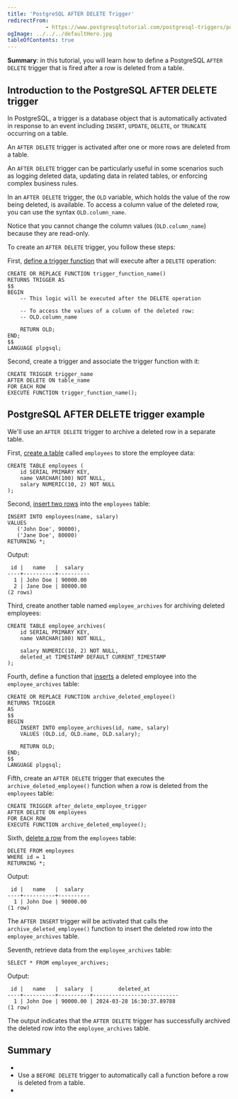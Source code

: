 ```yaml
---
title: 'PostgreSQL AFTER DELETE Trigger'
redirectFrom: 
            - https://www.postgresqltutorial.com/postgresql-triggers/postgresql-after-delete-trigger/
ogImage: ../../../defaultHero.jpg
tableOfContents: true
---
```



**Summary**: in this tutorial, you will learn how to define a PostgreSQL `AFTER DELETE` trigger that is fired after a row is deleted from a table.





## Introduction to the PostgreSQL AFTER DELETE trigger





In PostgreSQL, a trigger is a database object that is automatically activated in response to an event including `INSERT`, `UPDATE`, `DELETE`, or `TRUNCATE` occurring on a table.





An `AFTER DELETE` trigger is activated after one or more rows are deleted from a table.





An `AFTER DELETE` trigger can be particularly useful in some scenarios such as logging deleted data, updating data in related tables, or enforcing complex business rules.





In an `AFTER DELETE` trigger, the `OLD` variable, which holds the value of the row being deleted, is available. To access a column value of the deleted row, you can use the syntax `OLD.column_name`.





Notice that you cannot change the column values (`OLD.column_name`) because they are read-only.





To create an `AFTER DELETE` trigger, you follow these steps:





First, [define a trigger function](https://www.postgresqltutorial.com/postgresql-plpgsql/postgresql-create-function/) that will execute after a `DELETE` operation:





```
CREATE OR REPLACE FUNCTION trigger_function_name()
RETURNS TRIGGER AS
$$
BEGIN
    -- This logic will be executed after the DELETE operation

    -- To access the values of a column of the deleted row:
    -- OLD.column_name

    RETURN OLD;
END;
$$
LANGUAGE plpgsql;
```





Second, create a trigger and associate the trigger function with it:





```
CREATE TRIGGER trigger_name
AFTER DELETE ON table_name
FOR EACH ROW
EXECUTE FUNCTION trigger_function_name();
```





## PostgreSQL AFTER DELETE trigger example





We'll use an `AFTER DELETE` trigger to archive a deleted row in a separate table.





First, [create a table](https://www.postgresqltutorial.com/postgresql-tutorial/postgresql-create-table/) called `employees` to store the employee data:





```
CREATE TABLE employees (
    id SERIAL PRIMARY KEY,
    name VARCHAR(100) NOT NULL,
    salary NUMERIC(10, 2) NOT NULL
);
```





Second, [insert two rows](https://www.postgresqltutorial.com/postgresql-tutorial/postgresql-insert-multiple-rows/) into the `employees` table:





```
INSERT INTO employees(name, salary)
VALUES
   ('John Doe', 90000),
   ('Jane Doe', 80000)
RETURNING *;
```





Output:





```
 id |   name   |  salary
----+----------+----------
  1 | John Doe | 90000.00
  2 | Jane Doe | 80000.00
(2 rows)
```





Third, create another table named `employee_archives` for archiving deleted employees:





```
CREATE TABLE employee_archives(
    id SERIAL PRIMARY KEY,
    name VARCHAR(100) NOT NULL,

    salary NUMERIC(10, 2) NOT NULL,
    deleted_at TIMESTAMP DEFAULT CURRENT_TIMESTAMP
);
```





Fourth, define a function that [inserts](https://www.postgresqltutorial.com/postgresql-tutorial/postgresql-insert/) a deleted employee into the `employee_archives` table:





```
CREATE OR REPLACE FUNCTION archive_deleted_employee()
RETURNS TRIGGER
AS
$$
BEGIN
    INSERT INTO employee_archives(id, name, salary)
    VALUES (OLD.id, OLD.name, OLD.salary);

    RETURN OLD;
END;
$$
LANGUAGE plpgsql;
```





Fifth, create an `AFTER DELETE` trigger that executes the `archive_deleted_employee()` function when a row is deleted from the `employees` table:





```
CREATE TRIGGER after_delete_employee_trigger
AFTER DELETE ON employees
FOR EACH ROW
EXECUTE FUNCTION archive_deleted_employee();
```





Sixth, [delete a row](https://www.postgresqltutorial.com/postgresql-tutorial/postgresql-delete/) from the `employees` table:





```
DELETE FROM employees
WHERE id = 1
RETURNING *;
```





Output:





```
 id |   name   |  salary
----+----------+----------
  1 | John Doe | 90000.00
(1 row)
```





The `AFTER INSERT` trigger will be activated that calls the `archive_deleted_employee()` function to insert the deleted row into the `employee_archives` table.





Seventh, retrieve data from the `employee_archives` table:





```
SELECT * FROM employee_archives;
```





Output:





```
 id |   name   |  salary  |        deleted_at
----+----------+----------+---------------------------
  1 | John Doe | 90000.00 | 2024-03-28 16:30:37.89788
(1 row)
```





The output indicates that the `AFTER DELETE` trigger has successfully archived the deleted row into the `employee_archives` table.





## Summary





- 
- Use a `BEFORE DELETE` trigger to automatically call a function before a row is deleted from a table.
- 


